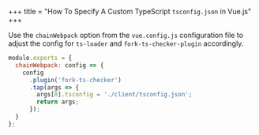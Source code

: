 +++
title = "How To Specify A Custom TypeScript `tsconfig.json` in Vue.js"
+++


Use the `chainWebpack` option from the `vue.config.js` configuration file to adjust the config for `ts-loader` and `fork-ts-checker-plugin` accordingly.

```js
module.exports = {
  chainWebpack: config => {
    config
      .plugin('fork-ts-checker')
      .tap(args => {
        args[0].tsconfig = './client/tsconfig.json';
        return args;
      });
  }
};
```

